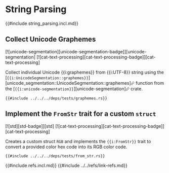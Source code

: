 # String Parsing

{{#include string_parsing.incl.md}}

## Collect Unicode Graphemes

[![unicode-segmentation][unicode-segmentation-badge]][unicode-segmentation]  [![cat-text-processing][cat-text-processing-badge]][cat-text-processing]

Collect individual Unicode {{i:graphemes}} from {{i:UTF-8}} string using the [`{{i:UnicodeSegmentation::graphemes}}`][unicode_segmentation::UnicodeSegmentation::graphemes]⮳ function from the [`{{i:unicode-segmentation}}`][unicode-segmentation]⮳ crate.

```rust,editable
{{#include ../../../deps/tests/graphemes.rs}}
```

## Implement the `FromStr` trait for a custom `struct`

[![std][std-badge]][std]  [![cat-text-processing][cat-text-processing-badge]][cat-text-processing]

Creates a custom struct `RGB` and implements the `{{i:FromStr}}` trait to convert a provided color hex code into its RGB color code.

```rust,editable
{{#include ../../../deps/tests/from_str.rs}}
```

{{#include refs.incl.md}}
{{#include ../../refs/link-refs.md}}
